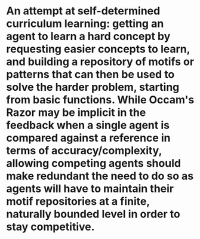 
# An attempt at self-determined curriculum learning: getting an agent to learn a hard concept by requesting easier concepts to learn, and building a repository of motifs or patterns that can then be used to solve the harder problem, starting from basic functions. While Occam's Razor may be implicit in the feedback when a single agent is compared against a reference in terms of accuracy/complexity, allowing competing agents should make redundant the need to do so as agents will have to maintain their motif repositories at a finite, naturally bounded level in order to stay competitive.


<!--
README

Overview

The main goal is to demonstrate that complex problems can be solved by an agent that progressively handles simpler subtasks, efficiently reusing learned functions (motifs) and pruning its function repository over time.

Current Implementation

Main Components
Curriculum and Data Generation
A Curriculum class generates synthetic datasets and trains a reference autoencoder.
The autoencoder’s encoder serves as a performance reference for candidate architectures.
Graph Composition Framework
A set of modular components (e.g., InputNode, SingleNeuron, DenseNode, and SubGraphNode) is used to construct candidate encoders.
A GraphComposer assembles these nodes using the Keras Functional API.
A GraphTransformer supports inserting and reusing learned subgraphs as abstraction nodes.
MCTS Agent (SimpleMCTSAgent)
The agent employs Monte Carlo Tree Search to explore the space of candidate architectures.
Key Elements of the MCTS Agent:
Policy Network Integration:
A simple MLP-based policy network evaluates the current state (via a 3-element feature vector comprising candidate performance (MSE), number of actions taken, and current repository size) and outputs a fixed probability distribution over three actions:
add_neuron – adds a neuron node with random inputs/outputs.
delete_repository_entry – randomly deletes a repository element.
add_from_repository – reuses a fragment from the repository.
Policy Network Filtering:
The agent always receives a full probability vector corresponding to all three actions from the network. When not all actions are available (e.g., if the repository is empty), we apply an action mask and renormalize the vector so that the available actions receive the proper probability mass.
For example: If the full output is [0.3, 0.4, 0.3] but only "add_neuron" and "delete_repository_entry" are allowed, we set the probability for "add_from_repository" to zero, resulting in [0.3, 0.4, 0.0], and then renormalize to obtain approximately [0.4286, 0.5714].
Experience Logging and Training:
The agent records experience tuples (features, action index, reward) from its MCTS iterations. Once the experience buffer reaches a predefined threshold, the policy network is trained on these experiences, and the buffer is cleared. This mechanism is in place to gradually inform the agent’s action selection over time.
Repository Utility Management:
Each repository entry is now stored along with a utility metric computed as the negative of its performance (MSE). With this utility, a simple stopgap mechanism chooses the repository entry with the highest utility (i.e., the one that has historically yielded the best performance improvements) when the "add_from_repository" action is invoked.
Testing and Validation
The project includes comprehensive tests covering:
Repository Utility Calculation: Ensuring that repository entries store a utility equal to the negative MSE.
Policy Network Filtering: Verifying that the filtered probability vector matches the available action set (both in length and normalized sum).
Experience Buffer and Training: Checking that recording enough experiences triggers the policy network training and clears the buffer.
MCTS Search Outcome: Validating that the overall MCTS search loop returns a candidate state with improved performance relative to the dummy initial value.
What Is Fixed for Simplicity (and Future Tuning)

Currently, the implementation uses fixed components in key areas to simplify the architecture:

Training Regimes:
The training parameters for candidate encoder evaluation (e.g., number of epochs, learning rate) are set to constant values. Ideally, the agent would choose or adapt these dynamically based on ongoing performance.
UCB Exploration Constant:
The exploration constant used in the UCB (Upper Confidence Bound) calculation during the search is fixed. In future iterations, we envision the agent adapting this parameter as part of its learning process.
Policy Network Architecture:
The current policy network is a fixed simple MLP with a static architecture. In future work, we aim to develop a two-stage policy system:
The first stage selects among the three high-level actions.
The second stage, dedicated to repository selection, could evaluate and choose among different repository fragments based on richer candidate-specific features.
What We Are Doing Now

At this stage, the MCTS loop runs with:

A fixed training regime, UCB exploration constant, and policy network.
Repository management that leverages a utility metric ensures that only the best-performing learned fragments are reused.
Regular experience logging and periodic policy network training to refine the overall decision-making process within the agent.
This implementation serves as a robust starting point to automatically learn functions in a complex, modularized search space. It provides strong baseline behavior and valuable metrics (such as repository growth and candidate performance improvements) that can inform future tuning.

Future Roadmap

Advanced Repository Selection:
Develop a dedicated (possibly two-stage) policy network for repository selection that learns to evaluate and choose the best repository fragment based on historical performance and structural features.
Adaptive Training Regimes:
Experiment with dynamic adjustment of training regimes for candidate evaluation. Allow the agent to fine-tune parameters like learning rates, epoch counts, and other optimizer settings based on real-time feedback.
Adaptive UCB Exploration:
Allow the agent to adjust the UCB exploration constant over time, balancing exploration and exploitation more effectively.
Extended Experimentation and Logging:
Perform long-run simulations to study repository size control and overall performance improvements, refining the policies and tuning hyperparameters based on empirical observations.
Refactoring and Documentation:
Continue improving modularity and documentation, ensuring that all components (data generation, graph composition, policy network training, etc.) are clearly documented for ease of future modifications.
This README provides a comprehensive snapshot of where the project is today, what remains for future tuning, and our immediate approach for automatically learning functions using MCTS. Feel free to expand or modify this document as the project evolves.

-->










<!-- 

## Round:

A single interaction cycle where agents receive data (generated from a fixed distribution using a specific seed), build/modify their function graph, classify the data, and receive rewards.
## Episode:

A series of rounds that use data generated from the same distribution and seed. At the end of an episode, performance is evaluated, and the environment can adjust internal parameters.

## Experiment:
A collection of episodes. In some experiments, the data distribution remains constant between episodes; in others, it varies between episodes to test robustness or adaptability.

# Reinforcement Learning Strategies

---

## Multi-Armed Bandit
In a multi-armed bandit problem, an agent repeatedly selects one of several possible actions (or “arms”) to maximize its expected reward. There are no state transitions here—the focus is solely on balancing exploration (trying different arms) with exploitation (choosing the arm with the highest expected reward).

---

## Contextual Bandit
A contextual bandit extends the multi-armed bandit by incorporating context (or state) information. The agent observes the context and selects an action that maximizes the expected reward given that context. Although context is used, the decision is still made without considering long-term state transitions, that is, future states are not considered.

---

## Q-Learning
In Q-Learning, we are interested in the expectation of reward for state–action pairs; this allows planning into the future - as a policy maps each state-action pair to an expected reward, we can choose to follow a policy that maximizes reward expectation.

We update it with the following formula:

$$
Q(s,a) \leftarrow Q(s,a) + \alpha \Bigl[\, r + \gamma \max_{a'} Q(s',a') - Q(s,a)\Bigr]
$$

Here’s what happens:
- **Reward Term:** The immediate reward $ r $ is observed.
- **Future Expectation:** We add the discounted maximum expected reward from the next state, $ \gamma \max_{a'} Q(s',a') $.
- **Baseline Correction:** We subtract the current expectation $ Q(s,a) $ to measure the difference (or error) between the current belief and the new information.
- **Update:** We adjust $ Q(s,a) $ by a fraction $ \alpha $ of that difference.

This update is off-policy because it uses the maximum over future actions—i.e., it assumes the agent will act optimally in the future, regardless of the current (possibly exploratory) policy.

---

## SARSA (State-Action-Reward-State-Action)
In SARSA, we also estimate the expectation of reward for state–action pairs, but the update is based on the action actually taken in the next state. The update rule is:

$$
Q(s,a) \leftarrow Q(s,a) + \alpha \Bigl[\, r + \gamma Q(s',a') - Q(s,a)\Bigr]
$$

Key points:
- **Actual Action:** $ a' $ is the action chosen by the current policy.
- **Baseline Correction:** Again, we subtract $ Q(s,a) $ as a baseline.
- **On-Policy Update:** This update uses the expectation of the reward according to the current policy, making SARSA an on-policy algorithm.

---

## Monte Carlo Methods
Monte Carlo methods learn the expectation of reward by averaging the total rewards (returns) received over complete episodes. 

Instead of updating Q-values in the table at each step, they wait until an episode finishes and then use the observed return as an unbiased estimate of the expected reward.

In Monte Carlo methods, after an episode finishes, we "backtrack" through the episode to update Q-values. For each state–action pair $(s_t,a_t)$ encountered at time $t$, we compute the return as a discounted series of rewards from there onwards:

$$
G_t = r_t + \gamma r_{t+1} + \gamma^2 r_{t+2} + \dots + \gamma^{T-t} r_T
$$

Then, we update the Q-value using return from time $t$, $G_t$:

$$
Q(s_t,a_t) \leftarrow Q(s_t,a_t) + \alpha \Bigl[ G_t - Q(s_t,a_t) \Bigr]
$$

This update rule adjusts the expectation of reward for $(s_t,a_t)$ by moving it toward the return $G_t$ from the present episode, using the difference as the error term.


---

## Policy Gradient Methods
Policy gradient methods directly adjust the parameters of the policy to maximize the expected reward. Rather than estimating a value for each state–action pair, these methods compute the gradient of the expected return with respect to the policy parameters and update the policy in the direction that increases that expectation.

---

## Actor-Critic Methods
Actor-Critic methods combine the benefits of value-based and policy-based approaches:
- **Actor:** Directly updates the policy.
- **Critic:** Estimates the expected reward (or advantage) to serve as a baseline, reducing the variance in the policy gradient updates.
This dual structure helps improve the learning process.

---

## Deep Q-Networks (DQN)
DQN extends Q-Learning by using deep neural networks to approximate the Q-value function. This allows the agent to handle high-dimensional state spaces. The update rule remains the same as in Q-Learning, but the Q-values are now produced by a neural network, which learns to estimate the expected reward over time.

---

## Proximal Policy Optimization (PPO)
PPO is a policy gradient method that maximizes the expected reward while ensuring that the policy updates do not change the policy too much. It uses a surrogate objective function with a clipping mechanism to maintain stability during training.

---

## Asynchronous Advantage Actor-Critic (A3C)
A3C runs multiple agents in parallel, each with its own copy of the environment. It uses an actor-critic structure, where the critic estimates the advantage (the extra reward over the expected reward) to guide the actor's updates. This parallelism helps stabilize and speed up learning in complex environments.

---

## Self-Play
In self-play, an agent learns by competing against copies of itself. By continuously playing against increasingly strong versions of itself, the agent improves its strategy to maximize the expected reward. This method has been especially effective in competitive games like chess or Go.

---









# Algorithm for Building a Function Graph with Gradual Complexity Increase and Adaptive Node Manipulation

## Initialization

1. Create an empty graph  *G*  with an input node  *I<sub>in</sub>*  and an output node  *O<sub>out</sub>*.
2. Initialize the component basket  *C*  with only the sigmoid node  σ.
3. Set the initial maximum number of components to  *K* = 1.
4. Set the maximum allowed value for  *K*  to  *K<sub>max</sub>*.

## Graph Construction and Evaluation

1. **Iteration:** While  *K* ≤ *K<sub>max</sub>*:
    - **Add Components:**
        - For  *i* = 1 to  *K*:
            - **Select Component:** Select a component  *c<sub>i</sub>*  from the basket  *C*.
            - **Select Subset:** Select a subset  *S*  of existing nodes in  *G*  to connect  *c<sub>i</sub>* to.
                - Initially,  *S*  can only be {*I<sub>in</sub>*}.
                - In subsequent iterations,  *S*  can be any subset of existing nodes, including  *I<sub>in</sub>*.
            - **Add and Connect:** Add  *c<sub>i</sub>*  to  *G*  and connect it to the nodes in  *S*, ensuring shape compatibility using adapter creation, padding, or input subset selection/multiple copies.
    - **Connect to Output:** Select a subset  *O*  of nodes in  *G*  (excluding  *I<sub>in</sub>*) and connect them to the output node  *O<sub>out</sub>*.
    - **Build Neural Network:** Build a neural network  *N*  from the graph  *G*, where each node represents a neural network component (e.g.,  σ).
    - **Train and Test:** Train  *N*  on the training data and evaluate its performance  *P*  on the test data.
    - **Feedback:** Based on  *P*, decide whether to:
        - **Increase Complexity:** Increase  *K*  by 1 (if  *K* < *K<sub>max</sub>*) and add more components using **Add Node**.
        - **Decrease Complexity:** Delete an existing component from  *G*  using **Delete Node**.
        - **Modify Connections:** Change the subset  *O*  of nodes connected to  *O<sub>out</sub>*  using **Change Output Connections**.
        - **Modify Components:** Replace an existing component in  *G*  with a different one from  *C*.
2. **Select Best:** Select the graph  *G*  with the best performance  *P*  among all graphs evaluated.

## Compression and Basket Update

1. **Compression:** If  *P*  of the selected graph meets the desired criteria:
    - Compress  *G*  into a reusable neural network module  *M*.
    - Add  *M*  to the component basket  *C*.
2. **Basket Management:** If the size of  *C*  exceeds a predefined limit, remove the least used or least performing components to maintain a manageable compositional space.

## Observation of Emergent Structure

1. Analyze the structure of the final graph  *G*  to determine if it resembles a layered neural network, even though the search process did not explicitly enforce this constraint.

## Node Manipulation Functions

- **Add Node (*c*,  *S*):** Adds a new component  *c*  from  *C*  to  *G*, connecting it to the nodes in subset  *S*.
- **Delete Node (*c*):** Removes an existing component  *c*  from  *G*, adjusting connections as needed.
- **Change Output Connections (*O*):** Updates the subset  *O*  of nodes connected to the output node  *O<sub>out</sub>*.



















# Draft Algorithm for Building a Function Graph with MCTS, Sigmoid Nodes, and Compression

## Initialization

1. Create an empty graph  *G*.
2. Add a single sigmoid node  *s*  to  *G*  and connect it to the input.
3. Initialize the MCTS tree with  *G*  as the root node.
4. Initialize the component basket  *C*  with only the sigmoid node.

## MCTS Iteration

1. **Selection:** Starting from the root node, traverse the tree using the UCB1 selection policy until a leaf node  *L*  is reached.
2. **Expansion:** If  *L*  is not a terminal node (graph size limit not reached, performance not satisfactory), expand it by adding a new child node for each possible action:
    - Add a new node  *n*  from the basket  *C*  to the graph.
    - Connect  *n*  to existing nodes in the graph (including the input) or subsets of nodes, ensuring shape compatibility using adapter creation, padding, or input subset selection/multiple copies.
3. **Simulation:** For each new child node, simulate a rollout by randomly adding nodes from  *C*  and connections until a terminal state is reached. Evaluate the performance of the resulting graph and assign a reward.
4. **Backpropagation:** Backpropagate the reward up the tree, updating the visit counts and average rewards of the visited nodes.
5. **Repeat:** Repeat steps 1-4 for a fixed number of iterations or until a satisfactory graph is found.

## Termination and Compression

1. Select the child node of the root with the highest visit count as the best action.
2. Apply the corresponding action to the current graph.
3. **Compression:** If the performance of the resulting graph meets the desired criteria:
    - Compress the graph into a reusable neural network module  *M*.
    - Add  *M*  to the component basket  *C*.
4. **Termination:** If the performance meets the desired criteria or a maximum number of iterations is reached, terminate the algorithm and return the best graph found.
5. Otherwise, continue with the MCTS iteration.

## Observation of Emergent Structure

1. Analyze the structure of the final graph to determine if it resembles a layered neural network, even though the search process did not explicitly enforce this constraint.

## Notes

- The constraint on graph size can be defined based on the input and output shapes and the complexity of the task.
- The reward function should encourage the creation of graphs that achieve good performance on the task.
- The UCB1 selection policy balances exploration and exploitation to efficiently search the space of possible graph structures.
- The simulation phase can be optimized by using heuristics or domain knowledge to guide the random node additions and connections.
- The analysis of the emergent structure can involve visualizing the graph, calculating metrics related to layering (e.g., number of layers, connectivity patterns), and comparing the graph to known neural network architectures.
- Compression of successful architectures into reusable modules allows for the reuse of learned structures and potentially accelerates the search process in later iterations.









# Algorithm for Building a Function Graph with MCTS, Sigmoid Nodes, and Compression

## Initialization

1. Create an empty graph `G`.
2. Add a single sigmoid node `s` to `G` and connect it to the input.
3. Initialize the MCTS tree with `G` as the root node.
4. Initialize the component basket `C` with only the sigmoid node.

## MCTS Iteration

1. **Selection:** Starting from the root node, traverse the tree using the UCB1 selection policy until a leaf node `L` is reached.
2. **Expansion:** If `L` is not a terminal node (graph size limit not reached, performance not satisfactory), expand it by adding a new child node for each possible action:
    - Add a new node `n` from the basket `C` to the graph.
    - Connect `n` to existing nodes in the graph (including the input) or subsets of nodes, ensuring shape compatibility using adapter creation, padding, or input subset selection/multiple copies.
3. **Simulation:** For each new child node, simulate a rollout by randomly adding nodes from `C` and connections until a terminal state is reached. Evaluate the performance of the resulting graph and assign a reward.
4. **Backpropagation:** Backpropagate the reward up the tree, updating the visit counts and average rewards of the visited nodes.
5. **Repeat:** Repeat steps 1-4 for a fixed number of iterations or until a satisfactory graph is found.

## Termination and Compression

1. Select the child node of the root with the highest visit count as the best action.
2. Apply the corresponding action to the current graph.
3. **Compression:** If the performance of the resulting graph meets the desired criteria:
    - Compress the graph into a reusable neural network module `M`.
    - Add `M` to the component basket `C`.
4. **Termination:** If the performance meets the desired criteria or a maximum number of iterations is reached, terminate the algorithm and return the best graph found.
5. Otherwise, continue with the MCTS iteration.

## Observation of Emergent Structure

1. Analyze the structure of the final graph to determine if it resembles a layered neural network, even though the search process did not explicitly enforce this constraint.

## Notes

- The constraint on graph size can be defined based on the input and output shapes and the complexity of the task.
- The reward function should encourage the creation of graphs that achieve good performance on the task.
- The UCB1 selection policy balances exploration and exploitation to efficiently search the space of possible graph structures.
- The simulation phase can be optimized by using heuristics or domain knowledge to guide the random node additions and connections.
- The analysis of the emergent structure can involve visualizing the graph, calculating metrics related to layering (e.g., number of layers, connectivity patterns), and comparing the graph to known neural network architectures.
- Compression of successful architectures into reusable modules allows for the reuse of learned structures and potentially accelerates the search process in later iterations.










# MCTS-based Predictor Building: Avoiding Shape Mismatches

## Environment

- **Input:** A set of input features denoted by $X = \{x_1, x_2, ..., x_n\}$, where $x_i$ represents the $i$-th input feature.
- **Output:** A target variable denoted by $Y$.
- **Component Basket:** A set of reusable components (e.g., ReLU, Sigmoid) denoted by $C = \{c_1, c_2, ..., c_m\}$, where $c_j$ represents the $j$-th component.
- **Baseline Model:** A pre-trained model with satisfactory performance on the dataset, used as a target for the Agents.

## Agent Actions

Agents can perform the following actions to modify their predictor graph:

1. **Add Node:**
    - Select a component $c_j$ from the basket $C$.
    - Connect the component to existing nodes in the graph, ensuring shape compatibility using the following strategies:
        - **Adapter Creation:** If the output shape of the source node $s$ does not match the input shape of the target component $c_j$, create an adapter $a$ that transforms the output of $s$ to match the input shape of $c_j$. The adapter is a trainable layer that learns the necessary transformation.
        - **Component Selection:** If a component $c_k$ in the basket $C$ has an output shape that matches the input shape of $c_j$, select $c_k$ as the source node instead of creating an adapter.
        - **Input Padding:** If the input shape of $c_j$ is larger than the output shape of the source node $s$, pad the output of $s$ with zeros or duplicate inputs from other nodes until the input shape of $c_j$ is satisfied. This can be represented as $s' = pad(s, shape(c_j))$, where $s'$ is the padded output of $s$.
        - **Input Subset Selection/Multiple Copies:** If the input shape of $c_j$ is smaller than the output shape of the source node $s$, either select a subset of the outputs of $s$ that matches the input shape of $c_j$, or create multiple copies of $c_j$ and distribute the outputs of $s$ among them. This can be represented as $s' = subset(s, shape(c_j))$ or $c_j' = replicate(c_j, shape(s))$, where $s'$ is the selected subset of outputs and $c_j'$ is the set of replicated components.

2. **Delete Node:**
    - Remove a node from the graph, ensuring that the remaining nodes still have valid connections.
    - If deleting a node creates a shape mismatch, apply the strategies described in "Add Node" to restore shape compatibility.

3. **Modify Node:**
    - Change the properties of an existing node (e.g., activation function), ensuring that the modification does not introduce shape mismatches.
    - If a modification creates a shape mismatch, apply the strategies described in "Add Node" to restore shape compatibility.

## MCTS Algorithm

The MCTS algorithm is used to guide the Agent's actions in building the predictor graph. The algorithm follows the standard MCTS steps: Selection, Expansion, Simulation, and Backpropagation.

## Objective

The Agents compete to build a predictor graph that reaches the baseline performance first. The Agent that achieves this objective wins the game.

## Mathematical Notation Summary

- $X$: Set of input features.
- $Y$: Target variable.
- $C$: Set of reusable components.
- $c_j$: The $j$-th component in the basket.
- $s$: Source node.
- $a$: Adapter.
- $pad(s, shape(c_j))$: Padding operation to match the input shape of $c_j$.
- $subset(s, shape(c_j))$: Subset selection operation to match the input shape of $c_j$.
- $replicate(c_j, shape(s))$: Replication operation to handle all outputs of $s$.

 -->



